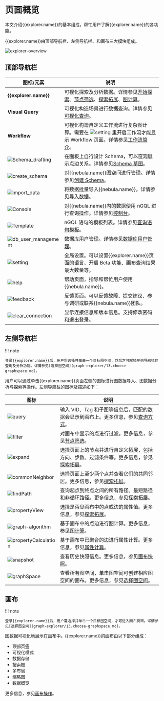 # 页面概览

本文介绍{{explorer.name}}的基本组成，帮忙用户了解{{explorer.name}}的各功能。

{{explorer.name}}由顶部导航栏、左侧导航栏、和画布三大模块组成。

![explorer-overview](https://docs-cdn.nebula-graph.com.cn/figures/ex-overview-230522-cn.png)

## 顶部导航栏

| 图标/元素                                                    | 说明                                                 |
| ------------------------------------------------------------ | ---------------------------------------------------- |
| **{{explorer.name}}**                                                 | 可视化探索及分析数据。详情参见[开始探索](graph-explorer/ex-ug-query-exploration.md)、[节点筛选](graph-explorer/node-filtering.md)、[探索拓展](graph-explorer/ex-ug-graph-exploration.md)、[图计算](graph-explorer/graph-algorithm.md)。     |
| **Visual Query**                                             | 可视化构造场景进行数据查询。详情参见[可视化查询](12.query-visually.md)。           |
| **Workflow**                                                 | 可视化构造自定义工作流进行复杂图计算。需要在 ![setting](https://docs-cdn.nebula-graph.com.cn/figures/navbar-setting-0105.png) 里开启工作流才能显示 Workflow 页面。详情参见[工作流简介](workflow/workflows.md)。|
| ![Schema_drafting](https://docs-cdn.nebula-graph.com.cn/figures/schema_drafting_221110.png) | 在画板上自行设计 Schema，可以直观展示点边关系。详情参见[Schema 草图](db-management/draft.md)。|
| ![create_schema](https://docs-cdn.nebula-graph.com.cn/figures/studio-nav-schema.png) | 对{{nebula.name}}图空间进行管理。详情参见[创建 Schema](db-management/10.create-schema.md)。       |
| ![import_data](https://docs-cdn.nebula-graph.com.cn/figures/studio-btn-download.png) | 将数据批量导入{{nebula.name}}。详情参见[导入数据](db-management/11.import-data.md)。          |
| ![Console](https://docs-cdn.nebula-graph.com.cn/figures/nav-console2.png) | 对{{nebula.name}}内的数据使用 nGQL 进行查询操作。详情参见[控制台](db-management/explorer-console.md)。 |
| ![Template](https://docs-cdn.nebula-graph.com.cn/figures/icon-navbar-queryTemplate.png)| nGQL 语句的模板列表。详情参见[查询语句模板](db-management/ngql-template.md)。|
| ![db_user_management](https://docs-cdn.nebula-graph.com.cn/figures/db_user_management_221024.png) | 数据库用户管理。详情参见[数据库用户管理](db-management/dbuser_management.md)。   |
| ![setting](https://docs-cdn.nebula-graph.com.cn/figures/navbar-setting-0105.png) | 全局设置。可以设置{{explorer.name}}页面的语言、开启 Beta 功能、画布查询结果最大数量等。    |
| ![help](https://docs-cdn.nebula-graph.com.cn/figures/navbar-help.png) | 帮助页面，指导和帮忙用户使用{{nebula.name}}。          |
| ![feedback](https://docs-cdn.nebula-graph.com.cn/figures/navbar-feedback-230105.png) | 反馈页面。可以反馈故障、提交建议、参与调研或联系{{nebula.name}}团队。          |
| ![clear_connection](https://docs-cdn.nebula-graph.com.cn/figures/session_221024.png) | 显示连接信息和版本信息。支持修改密码和退出登录。    |

## 左侧导航栏

!!! note

    登录{{explorer.name}}后，用户需选择并单击一个目标图空间，然后才可解锁左侧导航栏的查询及分析功能。详情参见[选择图空间](graph-explorer/13.choose-graphspace.md)。

用户可以通过单击{{explorer.name}}页面左侧的图标进行图数据导入、图数据分析与探索等操作。左侧导航栏的图标及描述如下：

| 图标  | 说明 |
| ----- | ---- |
| ![query](https://docs-cdn.nebula-graph.com.cn/figures/nav-query2_cn.png) | 输入 VID、Tag 和子图等信息后，匹配的数据会显示到画布上。更多信息，参见[查询方式](graph-explorer/ex-ug-query-exploration.md)。     |
| ![filter](https://docs-cdn.nebula-graph.com.cn/figures/nav-filter_cn.png) | 对画布中显示的点进行过滤。更多信息，参见[节点筛选](graph-explorer/node-filtering.md)。     |
| ![expand](https://docs-cdn.nebula-graph.com.cn/figures/nav-expand_cn.png) | 选择页面上的节点并进行自定义拓展，包括方向、步数、过滤条件等。更多信息，参见[探索拓展](graph-explorer/ex-ug-graph-exploration.md)。    |
| ![commonNeighbor](https://docs-cdn.nebula-graph.com.cn/figures/nav-commonNeighbor_cn.png) | 选择页面上至少两个点并查看它们的共同邻居。更多信息，参见[探索拓展](graph-explorer/ex-ug-graph-exploration.md)。     |
| ![findPath](https://docs-cdn.nebula-graph.com.cn/figures/nav-findPath_cn.png) | 查询起点到终点之间的所有路径、最短路径和非循环路径。更多信息，参见[探索拓展](graph-explorer/ex-ug-graph-exploration.md)。     |
| ![propertyView](https://docs-cdn.nebula-graph.com.cn/figures/nav-propertyView_cn.png) | 选择是否显画布中的点或边的属性值。更多信息，参见[探索拓展](graph-explorer/graph-algorithm.md)。     |
| ![graph-algorithm](https://docs-cdn.nebula-graph.com.cn/figures/rightclickmenu-graphCalculation.png)| 基于画布中的点边进行图计算。更多信息，参见[图计算](graph-explorer/ex-ug-graph-exploration.md)。|
| ![propertyCalculation](https://docs-cdn.nebula-graph.com.cn/figures/icon-nav-propertyCalculation.png)| 基于画布中已聚合的边进行属性计算。更多信息，参见[属性计算](graph-explorer/property-calculation.md)。 |
| ![snapshot](https://docs-cdn.nebula-graph.com.cn/figures/snapshot-history_cn.png) | 查看历史快照信息。更多信息，参见[画布快照](canvas-operations/canvas-snapshot.md)。     |
| ![graphSpace](https://docs-cdn.nebula-graph.com.cn/figures/nav-graphSpace_cn.png) | 查看所有图空间，单击图空间可创建相应图空间的画布。更多信息，参见[选择图空间](graph-explorer/13.choose-graphspace.md)。     |

## 画布

!!! note

    登录{{explorer.name}}后，用户需选择并单击一个目标图空间，才可进入画布页面。详情参见[选择图空间](graph-explorer/13.choose-graphspace.md)。

图数据可视化地展示在画布中。{{explorer.name}}的画布由以下部分组成：

- 顶部页签
- 可视化模式
- 数据存储
- 搜索框
- 多布局
- 缩略图
- 数据概览

更多信息，参见[画布操作](canvas-operations/canvas-overview.md)。
